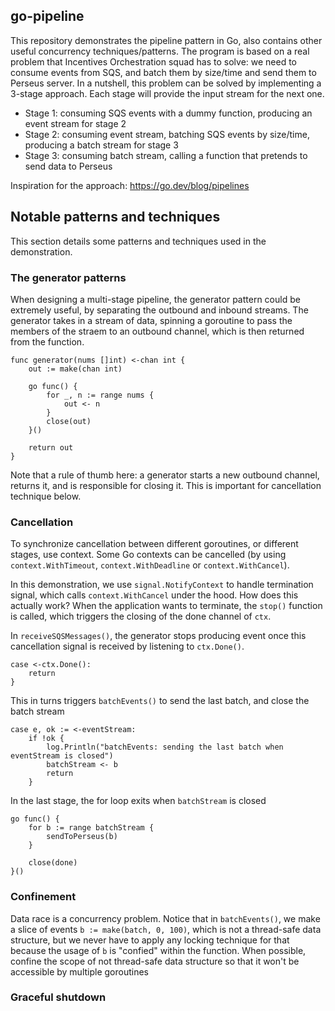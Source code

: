 ## go-pipeline

This repository demonstrates the pipeline pattern in Go, also contains other useful concurrency techniques/patterns.
The program is based on a real problem that Incentives Orchestration squad has to solve: we need to consume events from SQS, and batch them by size/time and send them to Perseus server.
In a nutshell, this problem can be solved by implementing a 3-stage approach. Each stage will provide the input stream for the next one.
- Stage 1: consuming SQS events with a dummy function, producing an event stream for stage 2 
- Stage 2: consuming event stream, batching SQS events by size/time, producing a batch stream for stage 3
- Stage 3: consuming batch stream, calling a function that pretends to send data to Perseus 

Inspiration for the approach: https://go.dev/blog/pipelines

## Notable patterns and techniques

This section details some patterns and techniques used in the demonstration.

### The generator patterns
When designing a multi-stage pipeline, the generator pattern could be extremely useful, by separating the outbound and inbound streams.
The generator takes in a stream of data, spinning a goroutine to pass the members of the straem to an outbound channel, which is then returned from the function.
```golang
func generator(nums []int) <-chan int {
    out := make(chan int)

    go func() {
        for _, n := range nums {
            out <- n
        }
        close(out)
    }()

    return out
}
```
Note that a rule of thumb here: a generator starts a new outbound channel, returns it, and is responsible for closing it. 
This is important for cancellation technique below.

### Cancellation
To synchronize cancellation between different goroutines, or different stages, use context.
Some Go contexts can be cancelled (by using `context.WithTimeout`, `context.WithDeadline` or `context.WithCancel`).

In this demonstration, we use `signal.NotifyContext` to handle termination signal, which calls `context.WithCancel` under the hood.
How does this actually work? When the application wants to terminate, the `stop()` function is called, which triggers the closing of the done channel of `ctx`.

In `receiveSQSMessages()`, the generator stops producing event once this cancellation signal is received by listening to `ctx.Done()`. 
```golang
case <-ctx.Done():
    return 
}
```

This in turns triggers `batchEvents()` to send the last batch, and close the batch stream
```golang
case e, ok := <-eventStream:
    if !ok {
        log.Println("batchEvents: sending the last batch when eventStream is closed")
        batchStream <- b
        return
    }
```

In the last stage, the for loop exits when `batchStream` is closed
```golang
go func() {
    for b := range batchStream {
        sendToPerseus(b)
    }

    close(done)
}()
```

### Confinement
Data race is a concurrency problem. 
Notice that in `batchEvents()`, we make a slice of events `b := make(batch, 0, 100)`, which is not a thread-safe data structure, but we never have to apply any locking technique for that because the usage of `b` is "confied" within the function.
When possible, confine the scope of not thread-safe data structure so that it won't be accessible by multiple goroutines

### Graceful shutdown